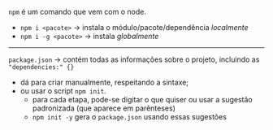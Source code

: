 `npm` é um comando que vem com o node.
* `npm i <pacote>` -> instala o módulo/pacote/dependência _localmente_
* `npm i -g <pacote>` -> instala _globalmente_

---

`package.json` -> contém todas as informações sobre o projeto, incluindo as `"dependencies:" {}`
* dá para criar manualmente, respeitando a sintaxe; 
* ou usar o script `npm init`.
  * para cada etapa, pode-se digitar o que quiser ou usar a sugestão padronizada (que aparece em parênteses)
  * `npm init -y` gera o `package.json` usando essas sugestões